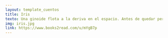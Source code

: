 ```yaml
---
layout: template_cuentos
title: Iris
texto: Una ginoide flota a la deriva en el espacio. Antes de quedar perdida en el infinito pertenece a una joven artista.
img: iris.jpg
link: https://www.books2read.com/u/mYgB7p
---
```

